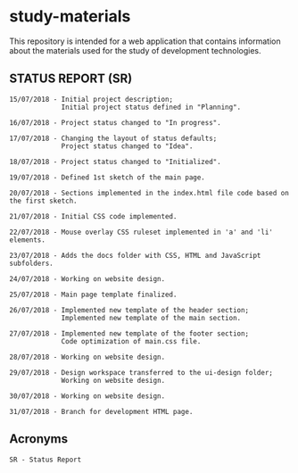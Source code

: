 # study-materials

This repository is intended for a web application that contains information about the materials used for the study of development technologies.

## STATUS REPORT (SR)

    15/07/2018 - Initial project description;
                 Initial project status defined in "Planning".

    16/07/2018 - Project status changed to "In progress".

    17/07/2018 - Changing the layout of status defaults;
                 Project status changed to "Idea".

    18/07/2018 - Project status changed to "Initialized".

    19/07/2018 - Defined 1st sketch of the main page.

    20/07/2018 - Sections implemented in the index.html file code based on the first sketch.

    21/07/2018 - Initial CSS code implemented.

    22/07/2018 - Mouse overlay CSS ruleset implemented in 'a' and 'li' elements.

    23/07/2018 - Adds the docs folder with CSS, HTML and JavaScript subfolders.

    24/07/2018 - Working on website design.

    25/07/2018 - Main page template finalized.

    26/07/2018 - Implemented new template of the header section;
                 Implemented new template of the main section.

    27/07/2018 - Implemented new template of the footer section;
                 Code optimization of main.css file.

    28/07/2018 - Working on website design.

    29/07/2018 - Design workspace transferred to the ui-design folder;
                 Working on website design.

    30/07/2018 - Working on website design.

    31/07/2018 - Branch for development HTML page.

## Acronyms

    SR - Status Report